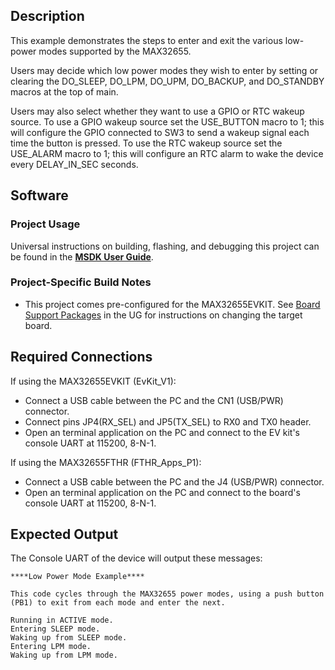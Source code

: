 ## Description

This example demonstrates the steps to enter and exit the various low-power modes supported by the MAX32655.

Users may decide which low power modes they wish to enter by setting or clearing the DO_SLEEP, DO_LPM, DO_UPM, DO_BACKUP, and DO_STANDBY macros at the top of main.

Users may also select whether they want to use a GPIO or RTC wakeup source. To use a GPIO wakeup source set the USE_BUTTON macro to 1; this will configure the GPIO connected to SW3 to send a wakeup signal each time the button is pressed. To use the RTC wakeup source set the USE_ALARM macro to 1; this will configure an RTC alarm to wake the device every DELAY_IN_SEC seconds.

## Software

### Project Usage

Universal instructions on building, flashing, and debugging this project can be found in the **[MSDK User Guide](https://analog-devices-msdk.github.io/msdk/USERGUIDE/)**.

### Project-Specific Build Notes

* This project comes pre-configured for the MAX32655EVKIT.  See [Board Support Packages](https://analog-devices-msdk.github.io/msdk/USERGUIDE/#board-support-packages) in the UG for instructions on changing the target board.

## Required Connections
If using the MAX32655EVKIT (EvKit\_V1):
-   Connect a USB cable between the PC and the CN1 (USB/PWR) connector.
-   Connect pins JP4(RX_SEL) and JP5(TX_SEL) to RX0 and TX0  header.
-   Open an terminal application on the PC and connect to the EV kit's console UART at 115200, 8-N-1.

If using the MAX32655FTHR (FTHR\_Apps\_P1):
-   Connect a USB cable between the PC and the J4 (USB/PWR) connector.
-   Open an terminal application on the PC and connect to the board's console UART at 115200, 8-N-1.

## Expected Output

The Console UART of the device will output these messages:

```
****Low Power Mode Example****

This code cycles through the MAX32655 power modes, using a push button (PB1) to exit from each mode and enter the next.

Running in ACTIVE mode.
Entering SLEEP mode.
Waking up from SLEEP mode.
Entering LPM mode.
Waking up from LPM mode.

```

